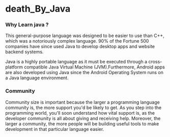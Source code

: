 # death_By_Java

### Why Learn java ?

This general-purpose language was designed to be easier to use than C++, which was a notoriously complex language.
90% of the Fortune 500 companies have since used Java to develop desktop apps and website backend systems.

Java is a highly portable language as it must be executed through a cross-platform compatible Java Virtual Machine (JVM).Furthermore,
Android apps are also developed using Java since the Android Operating System runs on a Java language environment.

### Community

Community size is important because the larger a programming language community is, the more support you'd be likely to get.
As you step into the programming world, you'll soon understand how vital support is, as the developer community is all about giving and receiving help.
Moreover, the larger a community, the more people will be building useful tools to make development in that particular language easier.
